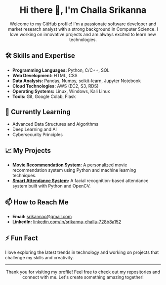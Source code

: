 <h1 align="center">Hi there 👋, I'm Challa Srikanna</h1>

<p align="center">
  Welcome to my GitHub profile! I'm a passionate software developer and market research analyst with a strong background in Computer Science. I love working on innovative projects and am always excited to learn new technologies.
</p>

<h2>🛠 Skills and Expertise</h2>
<ul>
  <li><strong>Programming Languages:</strong> Python, C/C++, SQL</li>
  <li><strong>Web Development:</strong> HTML, CSS</li>
  <li><strong>Data Analysis:</strong> Pandas, Numpy, scikit-learn, Jupyter Notebook</li>
  <li><strong>Cloud Technologies:</strong> AWS (EC2, S3, RDS)</li>
  <li><strong>Operating Systems:</strong> Linux, Windows, Kali Linux</li>
  <li><strong>Tools:</strong> Git, Google Colab, Flask</li>
</ul>

<h2>🌱 Currently Learning</h2>
<ul>
  <li>Advanced Data Structures and Algorithms</li>
  <li>Deep Learning and AI</li>
  <li>Cybersecurity Principles</li>
</ul>

<h2>📈 My Projects</h2>
<ul>
  <li><strong><a href="https://github.com/SrikannaChalla/movie-recommendation-system">Movie Recommendation System</a>:</strong> A personalized movie recommendation system using Python and machine learning techniques.</li>
  <li><strong><a href="https://github.com/SrikannaChalla/smart-attendance-system">Smart Attendance System</a>:</strong> A facial recognition-based attendance system built with Python and OpenCV.</li>
</ul>

<h2>📫 How to Reach Me</h2>
<ul>
  <li><strong>Email:</strong> <a href="mailto:srikannac@gmail.com">srikannac@gmail.com</a></li>
  <li><strong>LinkedIn:</strong> <a href="https://linkedin.com/in/srikanna-challa-728b8a152">linkedin.com/in/srikanna-challa-728b8a152</a></li>
</ul>

<h2>⚡ Fun Fact</h2>
<p>I love exploring the latest trends in technology and working on projects that challenge my skills and creativity.</p>

<hr>
<p align="center">Thank you for visiting my profile! Feel free to check out my repositories and connect with me. Let's create something amazing together!</p>

